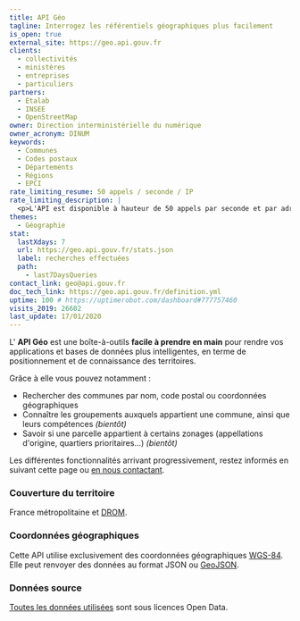 ```yaml
---
title: API Géo
tagline: Interrogez les référentiels géographiques plus facilement
is_open: true
external_site: https://geo.api.gouv.fr
clients:
  - collectivités
  - ministères
  - entreprises
  - particuliers
partners:
  - Etalab
  - INSEE
  - OpenStreetMap
owner: Direction interministérielle du numérique
owner_acronym: DINUM
keywords:
  - Communes
  - Codes postaux
  - Départements
  - Régions
  - EPCI
rate_limiting_resume: 50 appels / seconde / IP
rate_limiting_description: |
  <p>L'API est disponible à hauteur de 50 appels par seconde et par adresse IP.</p>
themes:
  - Géographie
stat:
  lastXdays: 7
  url: https://geo.api.gouv.fr/stats.json
  label: recherches effectuées
  path:
    - last7DaysQueries
contact_link: geo@api.gouv.fr
doc_tech_link: https://geo.api.gouv.fr/definition.yml
uptime: 100 # https://uptimerobot.com/dashboard#777757460
visits_2019: 26602
last_update: 17/01/2020
---
```


L' **API Géo** est une boîte-à-outils **facile à prendre en main** pour rendre vos applications et bases de données plus intelligentes, en terme de positionnement et de connaissance des territoires.

Grâce à elle vous pouvez notamment :

- Rechercher des communes par nom, code postal ou coordonnées géographiques
- Connaître les groupements auxquels appartient une commune, ainsi que leurs compétences _(bientôt)_
- Savoir si une parcelle appartient à certains zonages (appellations d'origine, quartiers prioritaires…) _(bientôt)_

Les différentes fonctionnalités arrivant progressivement, restez informés en suivant cette page ou [en nous contactant](mailto:geo@api.gouv.fr).

### Couverture du territoire

France métropolitaine et [DROM](https://fr.wikipedia.org/wiki/D%C3%A9partement_et_r%C3%A9gion_d%27outre-mer).

### Coordonnées géographiques

Cette API utilise exclusivement des coordonnées géographiques [WGS-84](https://fr.wikipedia.org/wiki/WGS_84).
Elle peut renvoyer des données au format JSON ou [GeoJSON](http://geojson.org).

### Données source

[Toutes les données utilisées](https://github.com/etalab/api-communes#données-sources) sont sous licences Open Data.
